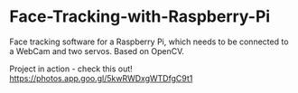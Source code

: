 # Face-Tracking-with-Raspberry-Pi
Face tracking software for a Raspberry Pi, which needs to be connected to a WebCam and two servos. Based on OpenCV.

Project in action - check this out! https://photos.app.goo.gl/5kwRWDxgWTDfgC9t1
